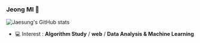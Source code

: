 ### Jeong MI 🐶

![Jaesung's GitHub stats](https://github-readme-stats.vercel.app/api?username=pearlcrum&show_icons=true&theme=Default)

- 💻  Interest : **Algorithm Study** / **web** / **Data Analysis & Machine Learning**
